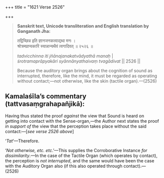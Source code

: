 +++
title = "1621 Verse 2526"

+++
> **Sanskrit text, Unicode transliteration and English translation by Ganganath Jha:** 
>
> तद्विच्छिन्न इति ज्ञानजनकत्वाद्यथा मनः ।  
> श्रोत्रमप्राप्यकारि स्यान्नान्यथैवं त्वगादिवत् ॥ २५२६ ॥ 
>
> *tadvicchinna iti jñānajanakatvādyathā manaḥ* \|  
> *śrotramaprāpyakāri syānnānyathaivaṃ tvagādivat* \|\| 2526 \|\| 
>
> Because the auditory organ brings about the cognition of sound as interrupted, therefore, like the mind, it must be regarded as operating without contact;—not otherwise, like the skin (tactile organ).—(2526)



## Kamalaśīla’s commentary (tattvasaṃgrahapañjikā):

Having thus stated the proof *against* the view that Sound is heard on getting into contact with the Sense-organ,—the Author next states the proof *in support* *of* the view that the perception takes place without the said contact:—[*see verse 2526 above*]

‘*Tat*’—Therefore.

‘*Not otherwise, etc. etc*.’—This supplies the Corroborative Instance *for dissimilarity*.—In the case of the Tactile Organ (which operates by contact), the perception is *not interrupted*, and the same would have been the case with the Auditory Organ also (if this also operated through contact).—(2526)


